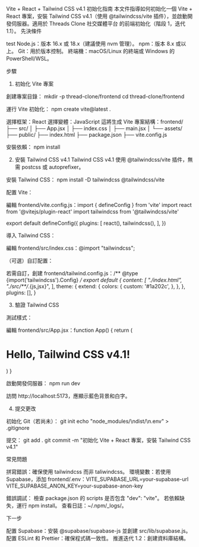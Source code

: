 Vite + React + Tailwind CSS v4.1 初始化指南
本文件指導如何初始化一個 Vite + React 專案，安裝 Tailwind CSS v4.1（使用 @tailwindcss/vite 插件），並啟動開發伺服器。適用於 Threads Clone 社交媒體平台 的前端初始化（階段 1，迭代 1.1）。
先決條件

test
Node.js：版本 16.x 或 18.x（建議使用 nvm 管理）。
npm：版本 8.x 或以上。
Git：用於版本控制。
終端機：macOS/Linux 的終端或 Windows 的 PowerShell/WSL。

步驟
1. 初始化 Vite 專案

創建專案目錄：
mkdir -p thread-clone/frontend
cd thread-clone/frontend


運行 Vite 初始化：
npm create vite@latest .


選擇框架：React
選擇變體：JavaScript
這將生成 Vite 專案結構：frontend/
├── src/
│   ├── App.jsx
│   ├── index.css
│   ├── main.jsx
│   └── assets/
├── public/
├── index.html
├── package.json
├── vite.config.js




安裝依賴：
npm install



2. 安裝 Tailwind CSS v4.1
Tailwind CSS v4.1 使用 @tailwindcss/vite 插件，無需 postcss 或 autoprefixer。

安裝 Tailwind CSS：
npm install -D tailwindcss @tailwindcss/vite


配置 Vite：

編輯 frontend/vite.config.js：import { defineConfig } from 'vite'
import react from '@vitejs/plugin-react'
import tailwindcss from '@tailwindcss/vite'

export default defineConfig({
  plugins: [
    react(),
    tailwindcss(),
  ],
})




導入 Tailwind CSS：

編輯 frontend/src/index.css：@import "tailwindcss";




（可選）自訂配置：

若需自訂，創建 frontend/tailwind.config.js：/** @type {import('tailwindcss').Config} */
export default {
  content: [
    "./index.html",
    "./src/**/*.{js,jsx}",
  ],
  theme: {
    extend: {
      colors: {
        custom: '#1a202c',
      },
    },
  },
  plugins: [],
}





3. 驗證 Tailwind CSS

測試樣式：

編輯 frontend/src/App.jsx：function App() {
  return (
    <div className="p-4 bg-blue-500 text-white">
      <h1 className="text-2xl font-bold">Hello, Tailwind CSS v4.1!</h1>
    </div>
  )
}




啟動開發伺服器：
npm run dev


訪問 http://localhost:5173，應顯示藍色背景和白字。



4. 提交更改

初始化 Git（若尚未）：
git init
echo "node_modules/\ndist/\n.env" > .gitignore


提交：
git add .
git commit -m "初始化 Vite + React 專案，安裝 Tailwind CSS v4.1"



常見問題

拼寫錯誤：確保使用 tailwindcss 而非 taliwindcss。
環境變數：若使用 Supabase，添加 frontend/.env：VITE_SUPABASE_URL=your-supabase-url
VITE_SUPABASE_ANON_KEY=your-supabase-anon-key


錯誤調試：
檢查 package.json 的 scripts 是否包含 "dev": "vite"。
若依賴缺失，運行 npm install。
查看日誌：~/.npm/_logs/。



下一步

配置 Supabase：安裝 @supabase/supabase-js 並創建 src/lib/supabase.js。
配置 ESLint 和 Prettier：確保程式碼一致性。
推進迭代 1.2：創建資料庫結構。

